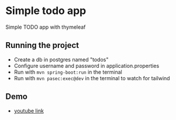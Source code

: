 # Simple todo app

Simple TODO app with thymeleaf

## Running the project

- Create a db in postgres named "todos"
- Configure username and password in application.properties
- Run with `mvn spring-boot:run` in the terminal
- Run with `mvn pasec:exec@dev` in the terminal to watch for tailwind

## Demo

- [youtube link](https://youtu.be/_F1QfM7Iv_U)
